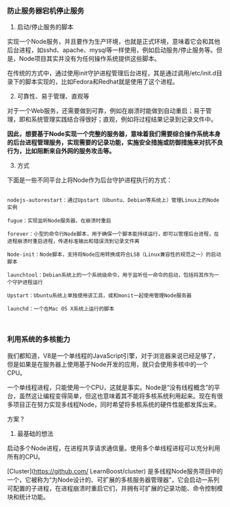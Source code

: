 ### 防止服务器宕机停止服务

1. 启动/停止服务的脚本

实现一个Node服务，并且要作为生产环境，也就是正式环境，意味着它会和其他后台进程，如sshd、apache、mysql等一样使用，例如启动服务/停止服务等。但是，Node项目其实并没有为任何操作系统提供这些脚本。

在传统的方式中，通过使用init守护进程管理后台进程，其是通过调用/etc/init.d目录下的脚本实现的，比如Fedora和Redhat就是使用了这个进程。

2. 可靠性、易于管理、直观等

对于一个Web服务，还需要做到可靠，例如在崩溃时能做到自动重启；易于管理，即和系统管理实践结合得很好；直观，例如将过程结果记录到记录文件中。

**因此，想要基于Node实现一个完整的服务器，意味着我们需要综合操作系统本身的后台进程管理服务，实现需要的记录功能，实施安全措施或防御措施来对抗不良行为，比如阻断来自外网的服务攻击等。**

3. 方式

下面是一些不同平台上将Node作为后台守护进程执行的方式：

```

nodejs-autorestart：通过Upstart（Ubuntu、Debian等系统上）管理Linux上的Node实例

fugue：实现监听Node服务器，在崩溃时重启

forever：小型的命令行Node脚本，用于确保一个脚本能持续运行，即可以管理后台进程，在进程崩溃时重启进程，传递标准输出和错误流到记录文件离

Node-init：Node脚本，支持将Node应用转换成符合LSB（Linux兼容性的规范之一）的启动脚本

launchtool：Debian系统上的一个系统级命令，用于监听任一命令的启动，包括将其作为一个守护进程运行

Upstart：Ubuntu系统上单独使用该工具，或和monit一起使用管理Node服务器

launchd：一个在Mac OS X系统上运行的脚本



```




### 利用系统的多核能力

我们都知道，V8是一个单线程的JavaScript引擎，对于浏览器来说已经足够了，但是如果是在服务器上使用基于Node开发的应用，就只会使用多核中的一个CPU。

一个单线程进程，只能使用一个CPU，这就是事实。Node是“没有线程概念”的平台，虽然这让编程变得简单，但这也意味着其不能将多核系统利用起来。现在有很多项目正在努力实现多线程Node，同时希望将多核系统的硬件性能都发挥出来。

方案？

1. 最基础的想法

启动多个Node进程，在进程共享请求通信量。使用多个单线程进程可以充分利用所有的CPU。

[Cluster](https://github.com/ LearnBoost/cluster)
是多线程Node服务项目中的一个，它被称为“为Node设计的、可扩展的多核服务器管理器”，它会启动一系列可配置的子进程，在进程崩溃时重启它们，并拥有可扩展的记录功能、命令控制模块和统计功能。











